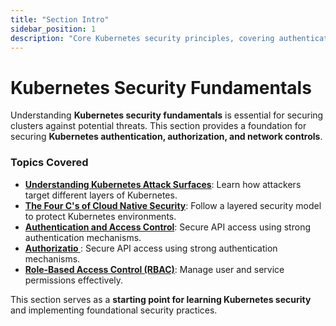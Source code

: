 ```yaml
---
title: "Section Intro"
sidebar_position: 1
description: "Core Kubernetes security principles, covering authentication, authorization, and encryption."
---
```


# Kubernetes Security Fundamentals

Understanding **Kubernetes security fundamentals** is essential for securing clusters against potential threats. This section provides a foundation for securing **Kubernetes authentication, authorization, and network controls**.

### Topics Covered

- **[Understanding Kubernetes Attack Surfaces](/docs/fundamentals/understanding_k8s_attack_surface)**: Learn how attackers target different layers of Kubernetes.
- **[The Four C's of Cloud Native Security](/docs/fundamentals/the_4_c_cloud_native_security)**: Follow a layered security model to protect Kubernetes environments.
- **[Authentication and Access Control](/docs/fundamentals/k8s_security_primitives/authentication/authentication_methods)**: Secure API access using strong authentication mechanisms.
- **[Authorizatio ](/docs/fundamentals/k8s_security_primitives/authentication/authentication_methods)**: Secure API access using strong authentication mechanisms.
- **[Role-Based Access Control (RBAC)](/docs/fundamentals/k8s_security_primitives/authorization/rbac)**: Manage user and service permissions effectively.

This section serves as a **starting point for learning Kubernetes security** and implementing foundational security practices.
